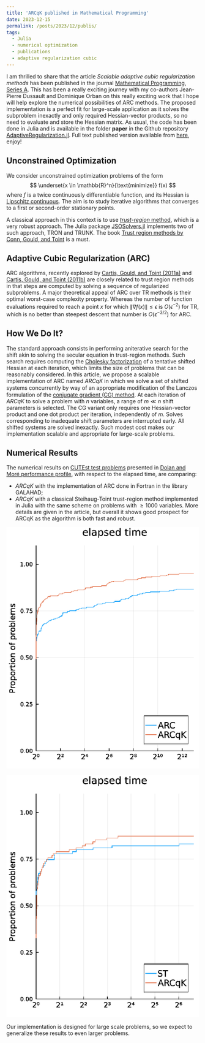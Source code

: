 ```yaml
---
title: 'ARCqK published in Mathematical Programming'
date: 2023-12-15
permalink: /posts/2023/12/publis/
tags:
  - Julia
  - numerical optimization
  - publications
  - adaptive regularization cubic
---
```


I am thrilled to share that the article *Scalable adaptive cubic regularization methods* has been published in the journal [Mathematical Programming, Series A](https://link.springer.com/journal/10107).
This has been a really exciting journey with my co-authors Jean-Pierre Dussault and Dominique Orban on this really exciting work that I hope will help explore the numerical possibilities of ARC methods.
The proposed implementation is a perfect fit for large-scale application as it solves the subproblem inexactly and only required Hessian-vector products, so no need to evaluate and store the Hessian matrix.
As usual, the code has been done in Julia and is available in the folder **paper** in the Github repository [AdaptiveRegularization.jl](https://github.com/JuliaSmoothOptimizers/AdaptiveRegularization.jl).
Full text published version available from [here](https://rdcu.be/dpYcM), enjoy!

## Unconstrained Optimization

We consider unconstrained optimization problems of the form
$$
  \underset{x \in \mathbb{R}^n}{\text{minimize}} f(x)
$$
where $f$ is a twice continuously differentiable function, and its Hessian is [Lipschitz continuous](https://en.wikipedia.org/wiki/Lipschitz_continuity). The aim is to study iterative algorithms that converges to a first or second-order stationary points.

A classical approach in this context is to use [*trust-region* method](https://en.wikipedia.org/wiki/Trust_region), which is a very robust approach. The Julia package [JSOSolvers.jl](https://github.com/JuliaSmoothOptimizers/JSOSolvers.jl) implements two of such approach, TRON and TRUNK. The book [Trust region methods by Conn, Gould, and Toint](https://epubs.siam.org/doi/pdf/10.1137/1.9780898719857.bm) is a must.

## Adaptive Cubic Regularization (ARC)

ARC algorithms, recently explored by [Cartis, Gould, and Toint (2011a)](https://link.springer.com/article/10.1007/s10107-009-0286-5) and [Cartis, Gould, and Toint (2011b)](https://link.springer.com/article/10.1007/s10107-009-0337-y) are closely related to trust region methods in that steps are computed by solving a sequence of regularized subproblems.
A major theoretical appeal of ARC over TR methods is their optimal worst-case complexity property.
Whereas the number of function evaluations required to reach a point $x$ for which $\|\nabla f(x)\|\le\epsilon$ is $O(\epsilon^{-2})$ for TR, which is no better than steepest descent that number is $O(\epsilon^{-3/2})$ for ARC.

## How We Do It?

The standard approach consists in performing aniterative search for the shift akin to solving the secular equation in trust-region methods.
Such search requires computing the [Cholesky factorization](https://en.wikipedia.org/wiki/Cholesky_decomposition) of a tentative shifted Hessian at each iteration, which limits the size of problems that can be reasonably considered.
In this article, we propose a scalable implementation of ARC named *ARCqK* in which we solve a set of shifted systems concurrently by way of an appropriate modiﬁcation of the Lanczos formulation of the [conjugate gradient (CG) method](https://en.wikipedia.org/wiki/Conjugate_gradient_method).
At each iteration of *ARCqK* to solve a problem with $n$ variables, a range of $m ≪ n$ shift parameters is selected. 
The CG variant only requires one Hessian-vector product and one dot product per iteration, independently of $m$.
Solves corresponding to inadequate shift parameters are interrupted early.
All shifted systems are solved inexactly.
Such modest cost makes our implementation scalable and appropriate for large-scale problems.

## Numerical Results

The numerical results on [CUTEst test problems](https://link.springer.com/article/10.1007/s10589-014-9687-3) presented in [Dolan and Moré performance profile](https://link.springer.com/article/10.1007/s101070100263), with respect to the elapsed time, are comparing:
- *ARCqK* with the implementation of ARC done in Fortran in the library GALAHAD;
- *ARCqK* with a classical Steihaug-Toint trust-region method implemented in Julia with the same scheme on problems with $\geq 1000$ variables.
More details are given in the article, but overall it shows good prospect for ARCqK as the algorithm is both fast and robust.

![](/images/2022-05-16_ARC_ARCqKOpShift05_cutest_277_1000000_t_3600_elapsed_time.png)

![](/images/2022-05-16_ST_TROp_ARCqKOpShift05_cutest_277_1000000_t_3600_all95_min_1000__elapsed_time.png)

Our implementation is designed for large scale problems, so we expect to generalize these results to even larger problems.
